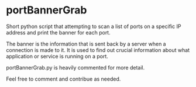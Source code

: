 # portBannerGrab
Short python script that attempting to scan a list of ports on a specific IP address and print the banner for each port. 

The banner is the information that is sent back by a server when a connection is made to it. It is used to find out crucial information about what application or service is running on a port.

portBannerGrab.py is heavily commented for more detail. 

Feel free to comment and contribue as needed.
